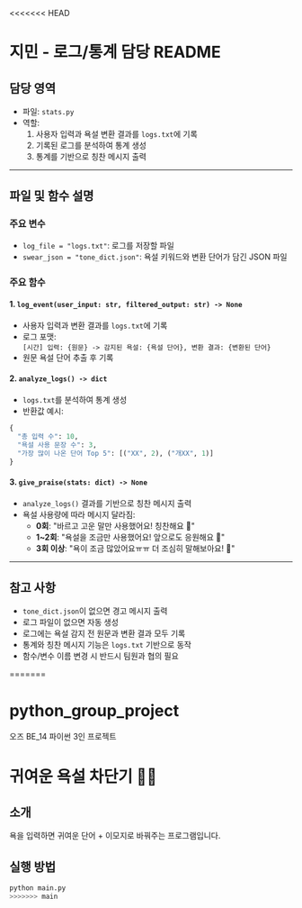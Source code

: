 <<<<<<< HEAD
# 지민 - 로그/통계 담당 README 

## 담당 영역
- 파일: `stats.py`
- 역할:
  1. 사용자 입력과 욕설 변환 결과를 `logs.txt`에 기록
  2. 기록된 로그를 분석하여 통계 생성
  3. 통계를 기반으로 칭찬 메시지 출력

---

## 파일 및 함수 설명

### 주요 변수
- `log_file = "logs.txt"`: 로그를 저장할 파일
- `swear_json = "tone_dict.json"`: 욕설 키워드와 변환 단어가 담긴 JSON 파일

### 주요 함수

#### 1. `log_event(user_input: str, filtered_output: str) -> None`
- 사용자 입력과 변환 결과를 `logs.txt`에 기록
- 로그 포맷:  
  `[시간] 입력: {원문} -> 감지된 욕설: {욕설 단어}, 변환 결과: {변환된 단어}`
- 원문 욕설 단어 추출 후 기록

#### 2. `analyze_logs() -> dict`
- `logs.txt`를 분석하여 통계 생성
- 반환값 예시:
```python
{
  "총 입력 수": 10,
  "욕설 사용 문장 수": 3,
  "가장 많이 나온 단어 Top 5": [("XX", 2), ("개XX", 1)]
}
```

#### 3. `give_praise(stats: dict) -> None`

- `analyze_logs()` 결과를 기반으로 칭찬 메시지 출력
- 욕설 사용량에 따라 메시지 달라짐:
  - **0회**: "바르고 고운 말만 사용했어요! 칭찬해요 💖"
  - **1~2회**: "욕설을 조금만 사용했어요! 앞으로도 응원해요 🐹"
  - **3회 이상**: "욕이 조금 많았어요ㅠㅠ 더 조심히 말해보아요! 💪"


---

 ## 참고 사항

- `tone_dict.json`이 없으면 경고 메시지 출력
- 로그 파일이 없으면 자동 생성
- 로그에는 욕설 감지 전 원문과 변환 결과 모두 기록
- 통계와 칭찬 메시지 기능은 `logs.txt` 기반으로 동작
- 함수/변수 이름 변경 시 반드시 팀원과 협의 필요

 
=======
# python_group_project
오즈 BE_14 파이썬 3인 프로젝트

# 귀여운 욕설 차단기 🧼✨

## 소개
욕을 입력하면 귀여운 단어 + 이모지로 바꿔주는 프로그램입니다.

## 실행 방법
```bash
python main.py
>>>>>>> main
